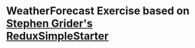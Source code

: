 # WeatherForecast Exercise based on [Stephen Grider's ReduxSimpleStarter](https://github.com/StephenGrider)

